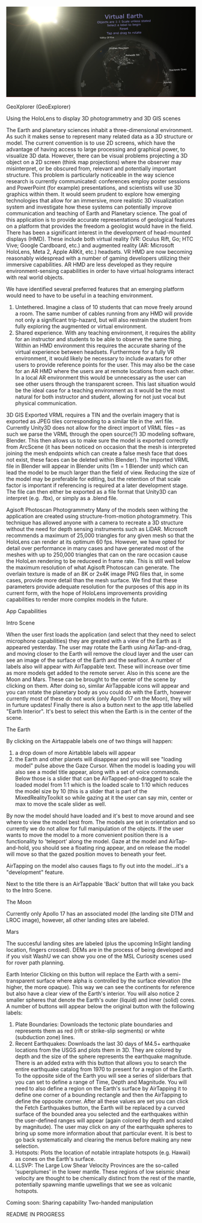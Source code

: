 ﻿![Alt text](/RepoFiles/VEscreenshot.PNG?raw=true "TitleScreenshot")

GeoXplorer (GeoExplorer)

Using the HoloLens to display 3D photogrammetry and 3D GIS scenes

The Earth and planetary sciences inhabit a three-dimensional environment. As such it makes sense to represent many related data as a 3D structure or model. The current convention is to use 2D screens, which have the advantage of having access to large processing and graphical power, to visualize 3D data. However, there can be visual problems projecting a 3D object on a 2D screen (think map projections) where the observer may misinterpret, or be obscured from, relevant and potentially important structure. This problem is particularly noticeable in the way science research is currently communicated: conferences employ poster sessions and PowerPoint (for example) presentations, and scientists will use 3D graphics within them. It would seem prudent to explore how emerging technologies that allow for an immersive, more realistic 3D visualization system and investigate how these systems can potentially improve communication and teaching of Earth and Planetary science. The goal of this application is to provide accurate representations of geological features on a platform that provides the freedom a geologist would have in the field.
There has been a significant interest in the development of head-mounted displays (HMD). These include both virtual reality (VR: Oculus Rift, Go; HTC Vive; Google Cardboard, etc.) and augmented reality (AR: Microsoft HoloLens, Meta 2, Apple ARKit, etc.) headsets. VR HMD are now becoming reasonably widespread with a number of gaming developers utilizing their immersive capabilities. AR HMD are less developed as they require environment-sensing capabilities in order to have virtual holograms interact with real world objects.

We have identified several preferred features that an emerging platform would need to have to be useful in a teaching environment.
1.	Untethered. Imagine a class of 10 students that can move freely around a room. The same number of cables running from any HMD will provide not only a significant trip-hazard, but will also restrain the student from fully exploring the augmented or virtual environment.
2.	Shared experience. With any teaching environment, it requires the ability for an instructor and students to be able to observe the same thing. Within an HMD environment this requires the accurate sharing of the virtual experience between headsets. Furthermore for a fully VR environment, it would likely be necessary to include avatars for other users to provide reference points for the user. This may also be the case for an AR HMD where the users are at remote locations from each other. In a local AR environment this would be unnecessary as the user can see other users through the transparent screen. This last situation would be the ideal case for a teaching environment as it would be the most natural for both instructor and student, allowing for not just vocal but physical communication.

3D GIS
Exported VRML requires a TIN and the overlain imagery that is exported as JPEG tiles corresponding to a similar tile in the .wrl file. Currently Unity3D does not allow for the direct import of VRML files – as such we parse the VRML through the open source(?) 3D modeling software, Blender. This then allows us to make sure the model is exported correctly from ArcScene (it has been noticed on occasion that the mesh is interpreted joining the mesh endpoints which can create a false mesh face that does not exist, these faces can be deleted within Blender). The imported VRML file in Blender will appear in Blender units (1m = 1 Blender unit) which can lead the model to be much larger than the field of view. Reducing the size of the model may be preferable for editing, but the retention of that scale factor is important if referencing is required at a later development stage. The file can then either be exported as a file format that Unity3D can interpret (e.g. .fbx), or simply as a .blend file.

Agisoft Photoscan Photogrammetry
Many of the models seen withing the application are created using structure-from-motion photogrammetry. This technique has allowed anyone with a camera to recreate a 3D structure without the need for depth sensing instruments such as LiDAR. Microsoft recommends a maximum of 25,000 triangles for any given mesh so that the HoloLens can render at its optimum 60 fps. However, we have opted for detail over performance in many cases and have generated most of the meshes with up to 250,000 triangles that can on the rare occasion cause the HoloLen rendering to be reduceed in frame rate. This is still well below the maximum resolution of what Agisoft Photoscan can generate. The overlain texture is made of an 8K or 2x4K image PNG files that, in some cases, provide more detail than the mesh surface. We find that these parameters provide adequate resolution for the purposes of this app in its current form, with the hope of HoloLens improvements providing capabilities to render more complex models in the future.

App Capabilities

Intro Scene

When the user first loads the application (and select that they need to select microphone capabilities) they are greated with a view of the Earth as it appeared yesterday. The user may rotate the Earth using AirTap-and-drag, and moving closer to the Earth will remove the cloud layer and the user can see an image of the surface of the Earth and the seafloor. A number of labels also will appear with AirTappable text. These will increase over time as more models get added to the remote server. Also in this scene are the Moon and Mars. These can be brought to the center of the scene by clicking on them. After doing so, similar AirTappable icons will appear and you can rotate the planetary body as you could do with the Earth, however currently most of these do not work (only Apollo 17 on the Moon), they will in furture updates! Finally there is also a button next to the app title labelled "Earth Interior". It's best to select this when the Earth is in the center of the scene.

The Earth

By clicking on the Airtappable labels one of two things will happen:
1.	a drop down of more Airtabble labels will appear
2.	the Earth and other planets will disappear and you will see "loading model" pulse above the Gaze Cursor.
When the model is loading you will also see a model title appear, along with a set of voice commands. Below those is a slider that can be AirTapped-and-dragged to scale the loaded model from 1:1 which is the loaded scale to 1:10 which reduces the model size by 10 (this is a slider that is part of the MixedRealityToolkit so while gazing at it the user can say min, center or max to move the scale slider as well.

By now the model should have loaded and it's best to move around and see where to view the model best from. The models are set in orientation and so currently we do not allow for full manipulation of the objects. If the user wants to move the model to a more convenient position there is a functionality to 'teleport' along the model. Gaze at the model and AirTap-and-hold, you should see a floating ring appear, and on release the model will move so that the gazed position moves to beneath your feet.

AirTapping on the model also causes flags to fly out into the model...it's a "development" feature.

Next to the title there is an AirTappable 'Back' button that will take you back to the Intro Scene.

The Moon

Currently only Apollo 17 has an associated model (the landing site DTM and LROC image), however, all other landing sites are labeled.

Mars

The succesful landing sites are labeled (plus the upcoming InSight landing location, fingers crossed). DEMs are in the process of being developed and if you visit WashU we can show you one of the MSL Curiosity scenes used for rover path planning.

Earth Interior
Clicking on this button will replace the Earth with a semi-transparent surface where alpha is controlled by the surface elevation (the higher, the more opaque). This way we can see the continents for reference but also have a clear view of the Earth's interior. You will also notice 2 smaller spheres that denote the Earth's outer (liquid) and inner (solid) cores. A number of buttons will appear below the original button with the following labels:
1.	Plate Boundaries: Downloads the tectonic plate boundaries and represents them as red (rift or strike-slip segments) or white (subduction zone) lines.
2.	Recent Earthquakes: Downloads the last 30 days of M4.5+ earthquake locations from the USGS and plots them in 3D. They are colored by depth and the size of the sphere represents the earthquake magnitude.
	There is an added extra with this button that allows you to search the entire earthquake catalog from 1970 to present for a region of the Earth. To the opposite side of the Earth you will see a series of sliderbars that you can set to define a range of Time, Depth and Magnitude. You will need to also define a region on the Earth's surface by AirTapping it to define one corner of a bounding rectangle and then the AirTapping to define the opposite corner. After all these values are set you can click the Fetch Earthquakes button, the Earth will be replaced by a curved surface of the bounded area you selected and the earthquakes within the user-defined ranges will appear (again colored by depth and scaled by magnitude). The user may click on any of the earthquake spheres to bring up some more information about that particular event. It is best to go back systematically and clearing the menus before making any new selection.
3.	Hotspots: Plots the location of notable intraplate hotspots (e.g. Hawaii) as cones on the Earth's surface.
4.	LLSVP: The Large Low Shear Velocity Provinces are the so-called 'superplumes' in the lower mantle. These regions of low seismic shear velocity are thought to be chemically distinct from the rest of the mantle, potentially spawning mantle upwellings that we see as volcanic hotspots.

Coming soon:
Sharing capability
Two-handed manipulation

README IN PROGRESS
